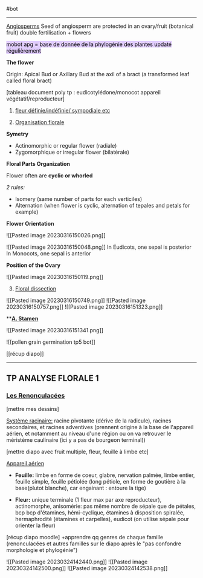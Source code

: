 #bot
___
<u>Angiosperms</u>
Seed of angiosperm are protected in an ovary/fruit (botanical fruit)
double fertilisation + flowers 

<mark style="background: #D2B3FFA6;">mobot apg = base de donnée de la phylogénie des plantes updaté régulièrement</mark>

**The flower**

Origin: Apical Bud or Axillary Bud at the axil of a bract (a transformed leaf called floral bract)


[tableau document poly tp : eudicotylédone/monocot appareil végétatif/reproducteur]


1. <u>fleur définie/indéfinie/ sympodiale etc</u>

2. <u>Organisation florale</u>

**Symetry**

- Actinomorphic or regular flower (radiale)
- Zygomorphique or irregular flower (bilatérale)


**Floral Parts Organization**

Flower often are **cyclic or whorled**

*2 rules:*
- Isomery (same number of parts for each verticiles) 
- Alternation (when flower is cyclic, alternation of tepales and petals for example)


**Flower Orientation**

![[Pasted image 20230316150026.png]]

![[Pasted image 20230316150048.png]]
In Eudicots, one sepal is posterior
In Monocots, one sepal is anterior


**Position of the Ovary**

![[Pasted image 20230316150119.png]]


3. <u>Floral dissection</u>

![[Pasted image 20230316150749.png]]
![[Pasted image 20230316150757.png]]
![[Pasted image 20230316151323.png]]



**<u><b>A. Stamen</b></u>

![[Pasted image 20230316151341.png]]

![[pollen grain germination tp5 bot]]

[[récup diapo]]


____

## TP ANALYSE FLORALE 1
### <u>Les Renonculacées</u>

[mettre mes dessins]

<u>Système racinaire:</u> racine pivotante (dérive de la radicule), racines secondaires, et racines adventives (prennent origine à la base de l'appareil aérien, et notamment au niveau d'une région ou on va retrouver le méristème caulinaire (ici y a pas de bourgeon terminal))

[mettre diapo avec fruit multiple, fleur, feuille à limbe etc]

<u>Appareil aérien</u>
- **Feuille:** limbe en forme de coeur, glabre, nervation palmée, limbe entier, feuille simple, feuille pétiolée (long pétiole, en forme de goutière à la base(plutot blanche), car engainant : entoure la tige)

- **Fleur:** unique terminale (1 fleur max par axe reproducteur), actinomorphe, anisomérie: pas même nombre de sépale que de pétales, bcp bcp d'étamines, hémi-cyclique, étamines à disposition spiralée, hermaphrodité (étamines et carpelles), eudicot (on utilise sépale pour orienter la fleur)

[récup diapo moodle]
+apprendre qq genres de chaque famille (renonculacées et autres familles sur le diapo après le "pas confondre morphologie et phylogénie")

![[Pasted image 20230324142440.png]]
![[Pasted image 20230324142500.png]]
![[Pasted image 20230324142538.png]]
